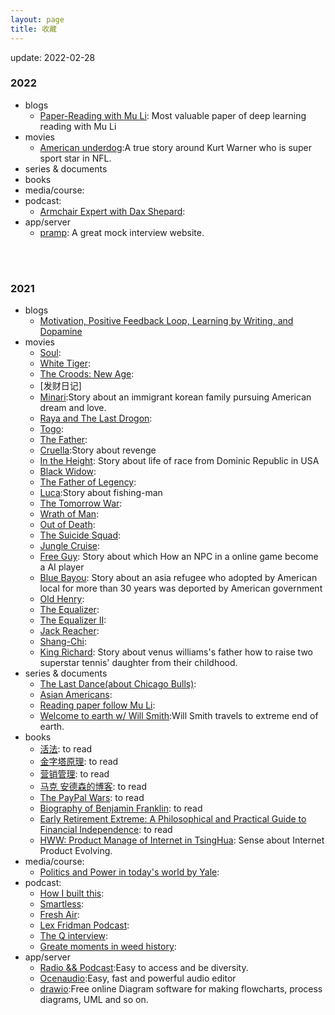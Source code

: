 ```yaml
---
layout: page
title: 收藏
---
```


update: 2022-02-28

### 2022

+ blogs
  - [Paper-Reading with Mu Li](https://github.com/mli/paper-reading): Most valuable paper of deep
   learning reading with Mu Li  
+ movies
  - [American underdog]():A true story around Kurt Warner who is super sport star in NFL.
+ series & documents
+ books
+ media/course:
+ podcast:
  - [Armchair Expert with Dax Shepard]():
+ app/server
  - [pramp](https://www.pramp.com/#/): A great mock interview website.
<br />
<br />


### 2021

+ blogs
  - [Motivation, Positive Feedback Loop, Learning by Writing, and Dopamine](https://chuanwang.substack.com/p/motivation-positive-feedback-loop)
+ movies
  - [Soul]():
  - [White Tiger]():
  - [The Croods: New Age]():
  - [发财日记]
  - [Minari]():Story about an immigrant korean family pursuing American dream and love.
  - [Raya and The Last Drogon]():
  - [Togo]():
  - [The Father]():
  - [Cruella]():Story about revenge
  - [In the Height](): Story about life of race from Dominic Republic in USA  
  - [Black Widow]():   
  - [The Father of Legency]():
  - [Luca]():Story about fishing-man
  - [The Tomorrow War]():
  - [Wrath of Man]():
  - [Out of Death]():
  - [The Suicide Squad]():
  - [Jungle Cruise]():
  - [Free Guy](): Story about which How an NPC in a online game become a AI player 
  - [Blue Bayou](): Story about an asia refugee who adopted by American local for more than 30 
  years was deported by American government
  - [Old Henry]():
  - [The Equalizer]():
  - [The Equalizer II]():
  - [Jack Reacher]():
  - [Shang-Chi]():
  - [King Richard](): Story about venus williams's father how to raise two superstar tennis' daughter from their childhood.
+ series & documents
  - [The Last Dance(about Chicago Bulls)]():
  - [Asian Americans]():
  - [Reading paper follow Mu Li](https://github.com/mli/paper-reading):
  - [Welcome to earth w/ Will Smith]():Will Smith travels to extreme end of earth.
+ books
  - [活法](): to read 
  - [金字塔原理](): to read 
  - [营销管理](): to read 
  - [马克 安德森的博客](pmarchive.com): to read 
  - [The PayPal Wars](): to read 
  - [Biography of Benjamin Franklin](): to read 
  - [Early Retirement Extreme: A Philosophical and Practical Guide to Financial Independence](): to read 
  - [HWW: Product Manage of Internet in TsingHua](): Sense about Internet Product Evolving.  
+ media/course:
  - [Politics and Power in today's world by Yale]():
+ podcast:
  - [How I built this]():
  - [Smartless]():
  - [Fresh Air]():
  - [Lex Fridman Podcast]():
  - [The Q interview]():
  - [Greate moments in weed history]():
+ app/server
  - [Radio && Podcast](https://tunein.com/):Easy to access and be diversity.
  - [Ocenaudio](https://www.ocenaudio.com/):Easy, fast and powerful audio editor
  - [drawio](https://app.diagrams.net/):Free online Diagram software for making flowcharts, 
  process diagrams, UML and so on.
<br />
<br />
